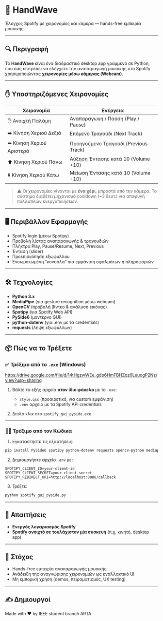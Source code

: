 
# 🎵 HandWave

Έλεγχος Spotify με χειρονομίες και κάμερα — hands-free εμπειρία μουσικής.

---

## 🔍 Περιγραφή

Το **HandWave** είναι ένα διαδραστικό desktop app γραμμένο σε Python, που σας επιτρέπει να ελέγχετε την αναπαραγωγή μουσικής στο Spotify χρησιμοποιώντας **χειρονομίες μέσω κάμερας (Webcam)**.

---

## ✋ Υποστηριζόμενες Χειρονομίες

| Χειρονομία              | Ενέργεια                                              |
|--------------------------|--------------------------------------------------------|
| ✋ Ανοιχτή Παλάμη         | Αναπαραγωγή / Παύση (Play / Pause)                    |
| ➡️ Κίνηση Χεριού Δεξιά    | Επόμενο Τραγούδι (Next Track)                         |
| ⬅️ Κίνηση Χεριού Αριστερά | Προηγούμενο Τραγούδι (Previous Track)                |
| ⬆️ Κίνηση Χεριού Πάνω     | Αύξηση Έντασης κατά 10 (Volume +10)                  |
| ⬇️ Κίνηση Χεριού Κάτω     | Μείωση Έντασης κατά 10 (Volume -10)                  |

> ⚠️ Οι χειρονομίες γίνονται με **ένα χέρι**, μπροστά από την κάμερα. Το σύστημα διαθέτει μηχανισμό cooldown (~3 δευτ.) για αποφυγή πολλαπλών ενεργοποιήσεων.

---

## 🖥️ Περιβάλλον Εφαρμογής

- Spotify login (μέσω Spotipy)
- Προβολή λίστας αναπαραγωγής & τραγουδιών
- Πλήκτρα Play, Pause/Resume, Next, Previous
- Ένταση (slider)
- Προεπισκόπηση εξωφύλλου
- Ενσωματωμένη "κονσόλα" για εμφάνιση σφαλμάτων ή πληροφοριών

---

## 🛠️ Τεχνολογίες

- **Python 3.x**
- **MediaPipe** (για gesture recognition μέσω webcam)
- **OpenCV** (προβολή βίντεο & ανάλυση εικόνας)
- **Spotipy** (για Spotify Web API)
- **PySide6** (μοντέρνο GUI)
- **python-dotenv** (για .env με τα credentials)
- **requests** (λήψη εξωφύλλων)

---

## 📦 Πώς να το Τρέξετε

### ✅ Τρέξιμο από το `.exe` (Windows)

https://drive.google.com/file/d/14tHgzwWEe_gdp6HmFBHZqz0LeuogP2Nz/view?usp=sharing

1. Βάλτε τα εξής αρχεία **στον ίδιο φάκελο** με το `.exe`:
   - `style.qss` (προαιρετικό, για custom εμφάνιση)
   - `.env` αρχείο με τα Spotify API credentials

2. Διπλό κλικ στο `spotify_gui_pyside.exe`

---

### 🧑‍💻 Τρέξιμο από τον Κώδικα

1. Εγκαταστήστε τις εξαρτήσεις:

```bash
pip install PySide6 spotipy python-dotenv requests opencv-python mediapipe
```

2. Δημιουργήστε αρχείο `.env` με:

```env
SPOTIPY_CLIENT_ID=your-client-id
SPOTIPY_CLIENT_SECRET=your-client-secret
SPOTIPY_REDIRECT_URI=http://localhost:8888/callback
```

3. Τρέξτε:

```bash
python spotify_gui_pyside.py
```

---

## 📌 Απαιτήσεις

- **Ενεργός λογαριασμός Spotify**
- **Spotify ανοιχτό σε τουλάχιστον μία συσκευή** (π.χ. κινητό, desktop app)

---

## 🎯 Στόχος

- Hands-free εμπειρία αναπαραγωγής μουσικής
- Ανάδειξη της αναγνώρισης χειρονομιών ως εναλλακτικό UI
- Μη εμπορική χρήση (demos, πειραματισμός, UX testing)

---

## ✍️ Δημιουργοί

Made with ❤️ by IEEE student branch ARTA
